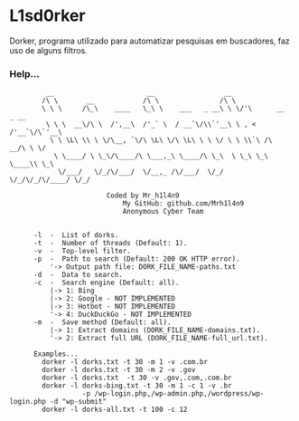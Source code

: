 # L1sd0rker

Dorker, programa utilizado para automatizar pesquisas em buscadores, faz uso de alguns filtros.
 

### Help...

			 __                       __                 __
			/\ \       __            /\ \               /\ \
			\ \ \     /\_\    ____   \_\ \    ___   _ __\ \ \/'\      __   _ __
			 \ \ \  __\/\ \  /',__\  /'_` \  / __`\/\\`'__\ \ , <   /'__`\/\`'__\
			  \ \ \L\ \\ \ \/\__, `\/\ \L\ \/\ \L\ \ \ \/ \ \ \\`\ /\  __/\ \ \/
			   \ \____/ \ \_\/\____/\ \___,_\ \____/\ \_\  \ \_\ \_\ \____\\ \_\
				\/___/   \/_/\/___/  \/__,_ /\/___/  \/_/   \/_/\/_/\/____/ \/_/

							Coded by Mr_h1l4n9
								My GitHub: github.com/Mrh1l4n9
								Anonymous Cyber Team


		  -l  -  List of dorks.
		  -t  -  Number of threads (Default: 1).
		  -v  -  Top-level filter.
		  -p  -  Path to search (Default: 200 OK HTTP error).
			  '-> Output path file: DORK_FILE_NAME-paths.txt
		  -d  -  Data to search.
		  -c  -  Search engine (Default: all).
			  |-> 1: Bing
			  |-> 2: Google - NOT IMPLEMENTED
			  |-> 3: Hotbot - NOT IMPLEMENTED
			  '-> 4: DuckDuckGo - NOT IMPLEMENTED
		  -m  -  Save method (Default: all).
			  |-> 1: Extract domains (DORK_FILE_NAME-domains.txt).
			  '-> 2: Extract full URL (DORK_FILE_NAME-full_url.txt).

		  Examples...
			dorker -l dorks.txt -t 30 -m 1 -v .com.br
			dorker -l dorks.txt -t 30 -m 2 -v .gov
			dorker -l dorks.txt  -t 30 -v .gov,.com,.com.br
			dorker -l dorks-bing.txt -t 30 -m 1 -c 1 -v .br
					  -p /wp-login.php,/wp-admin.php,/wordpress/wp-login.php -d "wp-submit"
			dorker -l dorks-all.txt -t 100 -c 12
